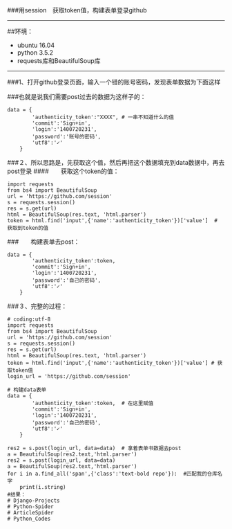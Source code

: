 ###用session　获取token值，构建表单登录github


----------
##环境：

 - ubuntu 16.04
 - python 3.5.2
 - requests库和BeautifulSoup库


----------


###1、打开github登录页面，输入一个错的账号密码，发现表单数据为下面这样

###也就是说我们需要post过去的数据为这样子的：

```
data = {
		'authenticity_token':"XXXX", # 一串不知道什么的值
		'commit':'Sign+in',
		'login':'1400720231',
		'password':'账号的密码',
		'utf8':'✓'
	}
```

###２、所以思路是，先获取这个值，然后再把这个数据填充到data数据中，再去post登录
####　　获取这个token的值：

```
import requests
from bs4 import BeautifulSoup
url = 'https://github.com/session' 
s = requests.session()
res = s.get(url)
html = BeautifulSoup(res.text, 'html.parser')
token = html.find('input',{'name':'authenticity_token'})['value']  # 获取到token的值
```
###　　构建表单去post：

```
data = {
		'authenticity_token':token,
		'commit':'Sign+in',
		'login':'1400720231',
		'password':'自己的密码',
		'utf8':'✓'
	}
```

###３、完整的过程：

```
# coding:utf-8
import requests
from bs4 import BeautifulSoup
url = 'https://github.com/session' 
s = requests.session()
res = s.get(url)
html = BeautifulSoup(res.text, 'html.parser')
token = html.find('input',{'name':'authenticity_token'})['value'] # 获取token值
login_url = 'https://github.com/session'

# 构建data表单
data = {
		'authenticity_token':token,  # 在这里赋值
		'commit':'Sign+in',
		'login':'1400720231',
		'password':'自己的密码',
		'utf8':'✓'
	}

res2 = s.post(login_url, data=data)  # 拿着表单书数据去post
a = BeautifulSoup(res2.text,'html.parser')
res2 = s.post(login_url, data=data)
a = BeautifulSoup(res2.text,'html.parser')
for i in a.find_all('span',{'class':'text-bold repo'}):  #匹配我的仓库名字
	print(i.string)
#结果：
# Django-Projects
# Python-Spider
# ArticleSpider
# Python_Codes
```




